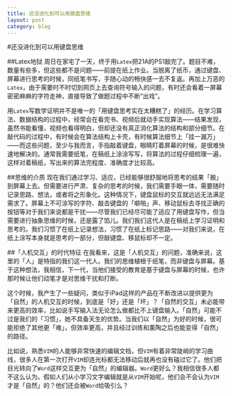 ```yaml
---
title: 还没进化到可以用键盘思维
layout: post
category: blog
---
```


#还没进化到可以用键盘思维

##Latex地狱
周日在家宅了一天，终于用`Latex`把21A的PS1敲完了。题目不难，数量有些多，但这些都不是问题——前提在纸上作业。当脱离了纸币，通过键盘、屏幕进行思考的时候，同纸笔书写，手随心动的畅快感一去不复返。再加上万恶的`Latex`，由于需要时不时切到网页上去查询符号输入的问题，有时还会看着一屏幕密密麻麻的字符走神，直接导致了做题过程中不断“出戏”。

用`Latex`写数学证明并不是唯一的「用键盘思考实在太糟糕了」的经历。在学习算法、数据结构的过程中，经常会在看完书、视频后就动手实现算法——结果发现，虽然书能看懂，视频也看得明白，但却还没有真正消化算法的结构和部分细节。在敲代码的过程中，有时候会在算法结构上卡壳，有时候算法细节上「挂一漏万」——而这些问题，至少与我而言，手指敲着键盘，眼睛盯着屏幕的时候，是很难快速地解决的。通常我需要纸笔，在稿纸上涂涂写写，将算法的过程仔细梳理一遍，这样对着稿纸，写出来的算法完程度、准确度才比较高。

##思维的介质
现在我们通过学习、适应，已经能够很舒服地将思考的结果「搬」到屏幕上去。但需要进行严肃、复杂的思考的时候，我们需要手眼一体，需要随时记录思路、想法，或者将之形象化。这种情况下，键盘鼠标的交互就远远无法满足需求了。屏幕上不可涂写的字符、敲击键盘的「噼啪」声、移动鼠标去寻找正确的按钮等对于我们来说都是干扰——尽管我们已经尽可能了适应了用键盘写作，但当需要进行抽象思维的时候，还是露了馅儿。我们我们这代人是在稿纸上学习证明和思考的。我们习惯了在纸上记录想法，习惯了在纸上标记思路——对我们来说，在纸上涂写本身就是思考的一部分，但敲键盘、移鼠标却不一定。

##「人机交互」的时代特征
在我看来，这是「人机交互」的问题，准确来说，这里的「人」是特指的我们这一代人。我们的思维植根于纸笔，而非键盘与屏幕。基于这种想法，我相信，下一代，当他们接受的教育是基于键盘与屏幕的时候，也许那时候让他们动笔才是对思维干扰和打断。

这个时候，我产生了一些疑问，类似于iPad这样的产品在不断改进以提供更为「自然」的人机交互的时候，到底是「好」还是「坏」？「自然的交互」未必能带来更高的效率，比如说手写输入法无论怎么做都比不上键盘输入。「自然」可能不过是我们的「习惯」，她不具备天生的优势。当我们以「自然」为好的时候，很可能拒绝了其他更「难」，但效率更高，并且经过训练和薰陶之后也能变得「自然」的路径。

比如说，熟悉`VIM`的人能够非常快速的编辑文档，但`VIM`有着非常陡峭的学习曲线，很多人在第一次打开`VIM`却连光标都无法移动后就再也没有碰过它了。他们把目光转向了`Word`这样交互更为「自然」的编辑器。`Word`更好么？我相信很多人都不这么认为。假如人们从小学习文字编辑就是从`VIM`开始呢，他们会不会认为`VIM`才是「自然」的？他们还会被`Word`给吸引么？
